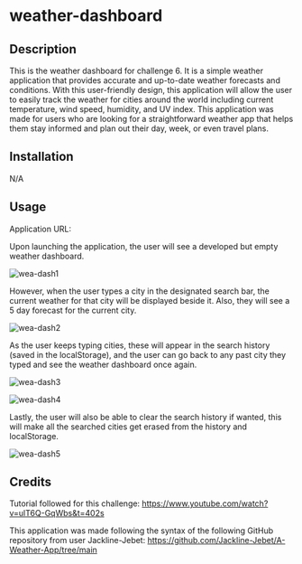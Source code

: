 # weather-dashboard

## Description

This is the weather dashboard for challenge 6. It is a simple weather application that provides accurate and up-to-date weather forecasts and conditions. With this user-friendly design, this application will allow the user to easily track the weather for cities around the world including current temperature, wind speed, humidity, and UV index. This application was made for users who are looking for a straightforward weather app that helps them stay informed and plan out their day, week, or even travel plans.

## Installation

N/A

## Usage

Application URL:

Upon launching the application, the user will see a developed but empty weather dashboard.

![wea-dash1](https://github.com/Vineysha/code-quiz/assets/88559904/3ca53139-1d3b-4d97-9117-13c1d5d7528f)

However, when the user types a city in the designated search bar, the current weather for that city will be displayed beside it. Also, they will see a 5 day forecast for the current city.

![wea-dash2](https://github.com/Vineysha/code-quiz/assets/88559904/f05a32af-2adf-4d42-b96c-a8e91797e7f7)

As the user keeps typing cities, these will appear in the search history (saved in the localStorage), and the user can go back to any past city they typed and see the weather dashboard once again.


![wea-dash3](https://github.com/Vineysha/code-quiz/assets/88559904/13ad9dce-e445-450d-80f8-e38bdd023692)


![wea-dash4](https://github.com/Vineysha/code-quiz/assets/88559904/0b5bef07-f56a-4dda-8556-f9839b11dc28)

Lastly, the user will also be able to clear the search history if wanted, this will make all the searched cities get erased from the history and localStorage.

![wea-dash5](https://github.com/Vineysha/code-quiz/assets/88559904/734cc890-1fe7-473a-ac66-289b36df6b2a)






## Credits

Tutorial followed for this challenge: https://www.youtube.com/watch?v=ulT6Q-GqWbs&t=402s

This application was made following the syntax of the following GitHub repository from user Jackline-Jebet: https://github.com/Jackline-Jebet/A-Weather-App/tree/main


